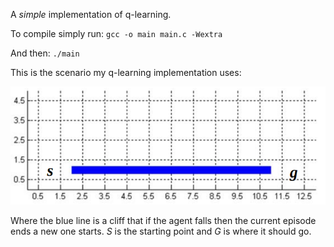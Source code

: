 A *simple* implementation of q-learning.

To compile simply run:
`gcc -o main main.c -Wextra`

And then:
`./main`

This is the scenario my q-learning implementation uses:

![world](https://github.com/fredericoschardong/q-learning/blob/master/world.png)

Where the blue line is a cliff that if the agent falls then the current episode ends a new one starts. *S* is the starting point and *G* is where it should go.
